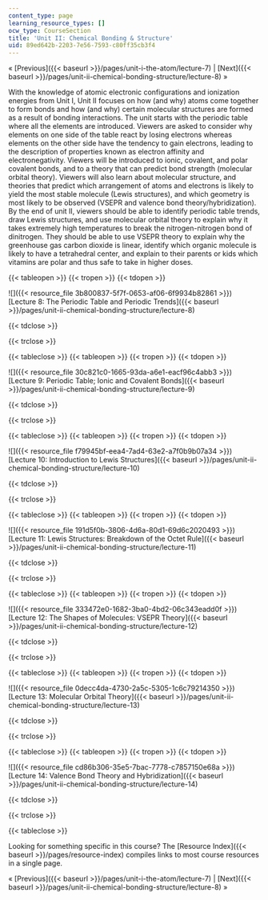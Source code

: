 ```yaml
---
content_type: page
learning_resource_types: []
ocw_type: CourseSection
title: 'Unit II: Chemical Bonding & Structure'
uid: 89ed642b-2203-7e56-7593-c80ff35cb3f4
---
```


« [Previous]({{< baseurl >}}/pages/unit-i-the-atom/lecture-7) | [Next]({{< baseurl >}}/pages/unit-ii-chemical-bonding-structure/lecture-8) »

With the knowledge of atomic electronic configurations and ionization energies from Unit I, Unit II focuses on how (and why) atoms come together to form bonds and how (and why) certain molecular structures are formed as a result of bonding interactions. The unit starts with the periodic table where all the elements are introduced. Viewers are asked to consider why elements on one side of the table react by losing electrons whereas elements on the other side have the tendency to gain electrons, leading to the description of properties known as electron affinity and electronegativity. Viewers will be introduced to ionic, covalent, and polar covalent bonds, and to a theory that can predict bond strength (molecular orbital theory). Viewers will also learn about molecular structure, and theories that predict which arrangement of atoms and electrons is likely to yield the most stable molecule (Lewis structures), and which geometry is most likely to be observed (VSEPR and valence bond theory/hybridization). By the end of unit II, viewers should be able to identify periodic table trends, draw Lewis structures, and use molecular orbital theory to explain why it takes extremely high temperatures to break the nitrogen-nitrogen bond of dinitrogen. They should be able to use VSEPR theory to explain why the greenhouse gas carbon dioxide is linear, identify which organic molecule is likely to have a tetrahedral center, and explain to their parents or kids which vitamins are polar and thus safe to take in higher doses. 

{{< tableopen >}}
{{< tropen >}}
{{< tdopen >}}


![]({{< resource_file 3b800837-5f7f-0653-af06-6f9934b82861 >}}) [Lecture 8: The Periodic Table and Periodic Trends]({{< baseurl >}}/pages/unit-ii-chemical-bonding-structure/lecture-8)


{{< tdclose >}}

{{< trclose >}}

{{< tableclose >}}
{{< tableopen >}}
{{< tropen >}}
{{< tdopen >}}


![]({{< resource_file 30c821c0-1665-93da-a6e1-eacf96c4abb3 >}}) [Lecture 9: Periodic Table; Ionic and Covalent Bonds]({{< baseurl >}}/pages/unit-ii-chemical-bonding-structure/lecture-9)


{{< tdclose >}}

{{< trclose >}}

{{< tableclose >}}
{{< tableopen >}}
{{< tropen >}}
{{< tdopen >}}


![]({{< resource_file f79945bf-eea4-7ad4-63e2-a7f0b9b07a34 >}}) [Lecture 10: Introduction to Lewis Structures]({{< baseurl >}}/pages/unit-ii-chemical-bonding-structure/lecture-10)


{{< tdclose >}}

{{< trclose >}}

{{< tableclose >}}
{{< tableopen >}}
{{< tropen >}}
{{< tdopen >}}


![]({{< resource_file 191d5f0b-3806-4d6a-80d1-69d6c2020493 >}}) [Lecture 11: Lewis Structures: Breakdown of the Octet Rule]({{< baseurl >}}/pages/unit-ii-chemical-bonding-structure/lecture-11)


{{< tdclose >}}

{{< trclose >}}

{{< tableclose >}}
{{< tableopen >}}
{{< tropen >}}
{{< tdopen >}}


![]({{< resource_file 333472e0-1682-3ba0-4bd2-06c343eadd0f >}}) [Lecture 12: The Shapes of Molecules: VSEPR Theory]({{< baseurl >}}/pages/unit-ii-chemical-bonding-structure/lecture-12)


{{< tdclose >}}

{{< trclose >}}

{{< tableclose >}}
{{< tableopen >}}
{{< tropen >}}
{{< tdopen >}}


![]({{< resource_file 0decc4da-4730-2a5c-5305-1c6c79214350 >}}) [Lecture 13: Molecular Orbital Theory]({{< baseurl >}}/pages/unit-ii-chemical-bonding-structure/lecture-13)


{{< tdclose >}}

{{< trclose >}}

{{< tableclose >}}
{{< tableopen >}}
{{< tropen >}}
{{< tdopen >}}


![]({{< resource_file cd86b306-35e5-7bac-7778-c7857150e68a >}}) [Lecture 14: Valence Bond Theory and Hybridization]({{< baseurl >}}/pages/unit-ii-chemical-bonding-structure/lecture-14)


{{< tdclose >}}

{{< trclose >}}

{{< tableclose >}}

Looking for something specific in this course? The [Resource Index]({{< baseurl >}}/pages/resource-index) compiles links to most course resources in a single page.

« [Previous]({{< baseurl >}}/pages/unit-i-the-atom/lecture-7) | [Next]({{< baseurl >}}/pages/unit-ii-chemical-bonding-structure/lecture-8) »